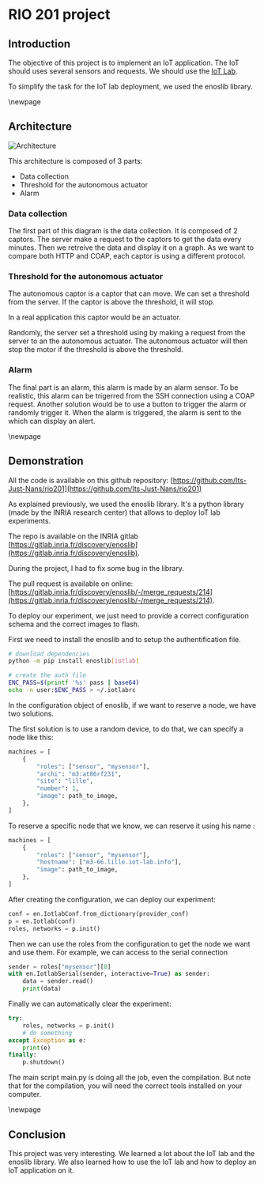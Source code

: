 # RIO 201 project

## Introduction

The objective of this project is to implement an IoT application. The IoT should uses several sensors and requests.
We should use the [IoT Lab](https://www.iot-lab.info/).

To simplify the task for the IoT lab deployment, we used the enoslib library.

\newpage

## Architecture

![Architecture](./img/archi.png)

This architecture is composed of 3 parts:

- Data collection
- Threshold for the autonomous actuator
- Alarm

### Data collection

The first part of this diagram is the data collection. It is composed of 2 captors. The server make a request to the captors to get the data every minutes.
Then we retreive the data and display it on a graph.
As we want to compare both HTTP and COAP, each captor is using a different protocol.

### Threshold for the autonomous actuator

The autonomous captor is a captor that can move. We can set a threshold from the server. If the captor is above the threshold, it will stop.

In a real application this captor would be an actuator.

Randomly, the server set a threshold using by making a request from the server to an the autonomous actuator. The autonomous actuator will then stop the motor if the threshold is above the threshold.

### Alarm

The final part is an alarm, this alarm is made by an alarm sensor. To be realistic, this alarm can be trigerred from the SSH connection using a COAP request. Another solution would be to use a button to trigger the alarm or randomly trigger it.
When the alarm is triggered, the alarm is sent to the which can display an alert.

\newpage

## Demonstration

All the code is available on this github repository: [https://github.com/Its-Just-Nans/rio201](https://github.com/Its-Just-Nans/rio201)

As explained previously, we used the enoslib library. It's a python library (made by the INRIA research center) that allows to deploy IoT lab experiments.

The repo is available on the INRIA gitlab [https://gitlab.inria.fr/discovery/enoslib](https://gitlab.inria.fr/discovery/enoslib).

During the project, I had to fix some bug in the library.

The pull request is available on online: [https://gitlab.inria.fr/discovery/enoslib/-/merge_requests/214](https://gitlab.inria.fr/discovery/enoslib/-/merge_requests/214).

To deploy our experiment, we just need to provide a correct configuration schema and the correct images to flash.

First we need to install the enoslib and to setup the authentification file.

```sh
# download dependencies
python -m pip install enoslib[iotlab]

# create the auth file
ENC_PASS=$(printf '%s' pass | base64)
echo -n user:$ENC_PASS > ~/.iotlabrc
```

In the configuration object of enoslib, if we want to reserve a node, we have two solutions.

The first solution is to use a random device, to do that, we can specify a node like this:

```python
machines = [
    {
        "roles": ["sensor", "mysensor"],
        "archi": "m3:at86rf231",
        "site": "lille",
        "number": 1,
        "image": path_to_image,
    },
]
```

To reserve a specific node that we know, we can reserve it using his name :

```python
machines = [
    {
        "roles": ["sensor", "mysensor"],
        "hostname": ["m3-66.lille.iot-lab.info"],
        "image": path_to_image,
    },
]
```

After creating the configuration, we can deploy our experiment:

```python
conf = en.IotlabConf.from_dictionary(provider_conf)
p = en.Iotlab(conf)
roles, networks = p.init()
```

Then we can use the roles from the configuration to get the node we want and use them. For example, we can access to the serial connection

```python
sender = roles["mysensor"][0]
with en.IotlabSerial(sender, interactive=True) as sender:
    data = sender.read()
    print(data)
```

Finally we can automatically clear the experiment:

```python
try:
    roles, networks = p.init()
    # do something
except Exception as e:
    print(e)
finally:
    p.shutdown()
```

The main script main.py is doing all the job, even the compilation. But note that for the compilation, you will need the correct tools installed on your computer.

\newpage

## Conclusion

This project was very interesting. We learned a lot about the IoT lab and the enoslib library. We also learned how to use the IoT lab and how to deploy an IoT application on it.
